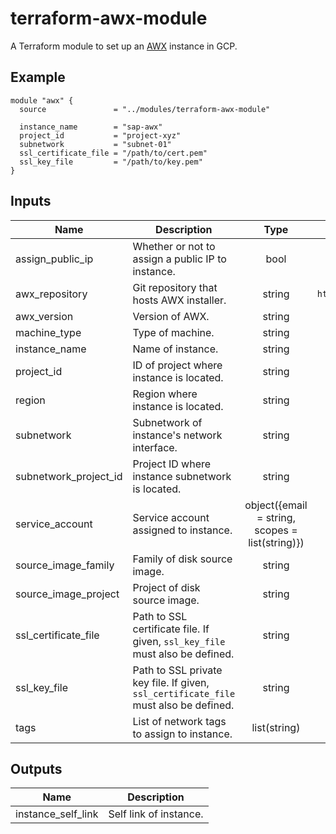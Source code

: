 # terraform-awx-module

A Terraform module to set up an [AWX](https://github.com/ansible/awx) instance in GCP.

## Example

```hcl
module "awx" {
  source               = "../modules/terraform-awx-module"

  instance_name        = "sap-awx"
  project_id           = "project-xyz"
  subnetwork           = "subnet-01"
  ssl_certificate_file = "/path/to/cert.pem"
  ssl_key_file         = "/path/to/key.pem"
}
```

## Inputs

| Name | Description | Type | Default | Required |
|------|-------------|:----:|:-----:|:-----:|
| assign\_public\_ip | Whether or not to assign a public IP to instance. | bool | `false` | false |
| awx\_repository | Git repository that hosts AWX installer. | string | `https://github.com/ansible/awx.git` | false |
| awx\_version | Version of AWX. | string | `13.0.0` | false |
| machine\_type | Type of machine. | string | `n1-standard-2` | false |
| instance\_name | Name of instance. | string | n/a | true |
| project\_id | ID of project where instance is located. | string | n/a | true |
| region | Region where instance is located. | string | `us-central1` | false |
| subnetwork | Subnetwork of instance's network interface. | string | n/a | true |
| subnetwork\_project\_id | Project ID where instance subnetwork is located. | string | same as `project_id` | false |
| service\_account | Service account assigned to instance. | object({email = string, scopes = list(string)}) | `{}` | false |
| source\_image\_family | Family of disk source image. | string | `debian-10` | false |
| source\_image\_project | Project of disk source image. | string | `debian-cloud` | false |
| ssl\_certificate\_file | Path to SSL certificate file. If given, `ssl_key_file` must also be defined. | string | `""` | false |
| ssl\_key\_file | Path to SSL private key file. If given, `ssl_certificate_file` must also be defined. | string | `""` | false |
| tags | List of network tags to assign to instance. | list(string) | | false |

## Outputs

| Name | Description |
|------|-------------|
| instance\_self\_link | Self link of instance. |
